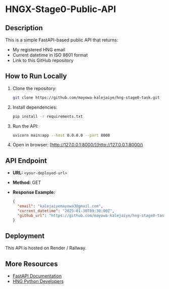 # HNGX-Stage0-Public-API

## Description

This is a simple FastAPI-based public API that returns:

- My registered HNG email
- Current datetime in ISO 8601 format
- Link to this GitHub repository

## How to Run Locally

1. Clone the repository:

   ```bash
   git clone https://github.com/mayowa-kalejaiye/hng-stage0-task.git
   ```

2. Install dependencies:

   ```bash
   pip install -r requirements.txt
   ```

3. Run the API:

   ```bash
   uvicorn main:app --host 0.0.0.0 --port 8000
   ```

4. Open in browser: [http://127.0.0.1:8000/](http://127.0.0.1:8000/)

## API Endpoint

- **URL:** `<your-deployed-url>`
- **Method:** GET
- **Response Example:**

  ```json
  {
    "email": "kalejaiyemayowa3@gmail.com",
    "current_datetime": "2025-01-30T09:30:00Z",
    "github_url": "https://github.com/mayowa-kalejaiye/hng-stage0-task.git"
  }
  ```

## Deployment

This API is hosted on Render / Railway.

## More Resources

- [FastAPI Documentation](https://fastapi.tiangolo.com/)
- [HNG Python Developers](https://hng.tech/hire/python-developers)
